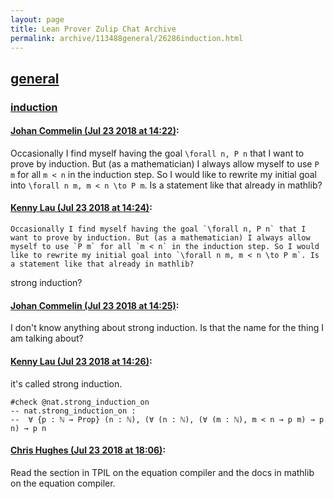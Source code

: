 ```yaml
---
layout: page
title: Lean Prover Zulip Chat Archive 
permalink: archive/113488general/26286induction.html
---
```


## [general](index.html)
### [induction](26286induction.html)

#### [Johan Commelin (Jul 23 2018 at 14:22)](https://leanprover.zulipchat.com/#narrow/stream/113488-general/topic/induction/near/130145340):
Occasionally I find myself having the goal `\forall n, P n` that I want to prove by induction. But (as a mathematician) I always allow myself to use `P m` for all `m < n` in the induction step. So I would like to rewrite my initial goal into `\forall n m, m < n \to P m`. Is a statement like that already in mathlib?

#### [Kenny Lau (Jul 23 2018 at 14:24)](https://leanprover.zulipchat.com/#narrow/stream/113488-general/topic/induction/near/130145429):
```quote
Occasionally I find myself having the goal `\forall n, P n` that I want to prove by induction. But (as a mathematician) I always allow myself to use `P m` for all `m < n` in the induction step. So I would like to rewrite my initial goal into `\forall n m, m < n \to P m`. Is a statement like that already in mathlib?
```
strong induction?

#### [Johan Commelin (Jul 23 2018 at 14:25)](https://leanprover.zulipchat.com/#narrow/stream/113488-general/topic/induction/near/130145449):
I don't know anything about strong induction. Is that the name for the thing I am talking about?

#### [Kenny Lau (Jul 23 2018 at 14:26)](https://leanprover.zulipchat.com/#narrow/stream/113488-general/topic/induction/near/130145519):
it's called strong induction.
```lean
#check @nat.strong_induction_on
-- nat.strong_induction_on :
--  ∀ {p : ℕ → Prop} (n : ℕ), (∀ (n : ℕ), (∀ (m : ℕ), m < n → p m) → p n) → p n
```

#### [Chris Hughes (Jul 23 2018 at 18:06)](https://leanprover.zulipchat.com/#narrow/stream/113488-general/topic/induction/near/130157350):
Read the section in TPIL on the equation compiler and the docs in mathlib on the equation compiler.


